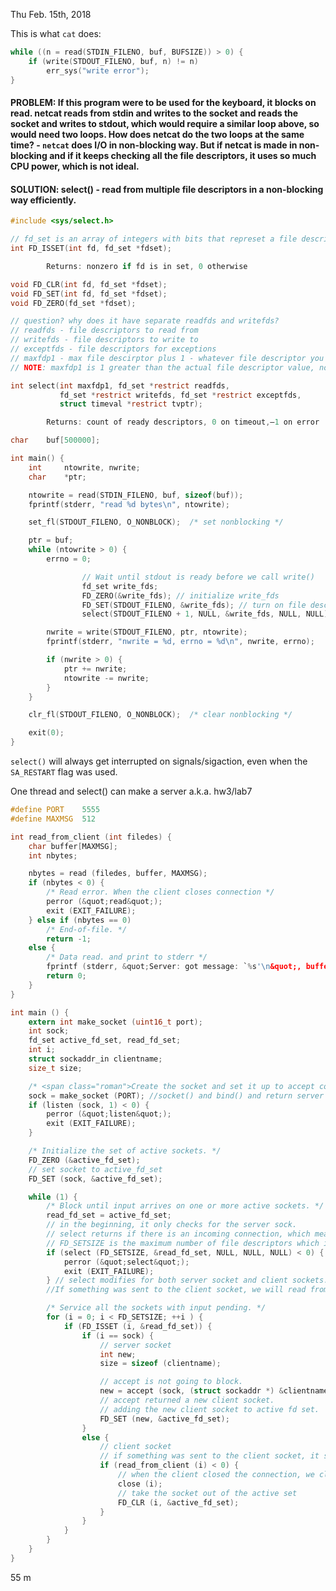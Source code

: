 Thu Feb. 15th, 2018

This is what <code>cat</code> does:

```c
while ((n = read(STDIN_FILENO, buf, BUFSIZE)) > 0) {
	if (write(STDOUT_FILENO, buf, n) != n)
		err_sys("write error");
}
```

#### PROBLEM: If this program were to be used for the keyboard, it blocks on read. netcat reads from stdin and writes to the socket and reads the socket and writes to stdout, which would require a similar loop above, so would need two loops. How does netcat do the two loops at the same time? - <code>netcat</code> does I/O in non-blocking way. But if netcat is made in non-blocking and if it keeps checking all the file descriptors, it uses so much CPU power, which is not ideal.

#### SOLUTION: <netcat>select()</netcat> - read from multiple file descriptors in a non-blocking way efficiently.


```c
#include <sys/select.h>

// fd_set is an array of integers with bits that represet a file descriptor - details don't matter
int FD_ISSET(int fd, fd_set *fdset);

        Returns: nonzero if fd is in set, 0 otherwise

void FD_CLR(int fd, fd_set *fdset);
void FD_SET(int fd, fd_set *fdset);
void FD_ZERO(fd_set *fdset);

// question? why does it have separate readfds and writefds?
// readfds - file descriptors to read from
// writefds - file descriptors to write to
// exceptfds - file descriptors for exceptions
// maxfdp1 - max file descirptor plus 1 - whatever file descriptor you passed in for reading + 1 e.g. 5 (b/c the file descriptor for readfds 4 + 1) - it's used in a for loop.
// NOTE: maxfdp1 is 1 greater than the actual file descriptor value, not the number of file descriptors. 

int select(int maxfdp1, fd_set *restrict readfds,
           fd_set *restrict writefds, fd_set *restrict exceptfds,
           struct timeval *restrict tvptr);

        Returns: count of ready descriptors, 0 on timeout,–1 on error
``` 
```c
char	buf[500000];

int main() {
	int		ntowrite, nwrite;
	char	*ptr;

	ntowrite = read(STDIN_FILENO, buf, sizeof(buf));
	fprintf(stderr, "read %d bytes\n", ntowrite);

	set_fl(STDOUT_FILENO, O_NONBLOCK);	/* set nonblocking */

	ptr = buf;
	while (ntowrite > 0) {
		errno = 0;

                // Wait until stdout is ready before we call write()
                fd_set write_fds;
                FD_ZERO(&write_fds); // initialize write_fds
                FD_SET(STDOUT_FILENO, &write_fds); // turn on file descriptor STDOUT_FILENO
                select(STDOUT_FILENO + 1, NULL, &write_fds, NULL, NULL); // blocks until STDOUT_FILENO is ready to be written to.

		nwrite = write(STDOUT_FILENO, ptr, ntowrite);
		fprintf(stderr, "nwrite = %d, errno = %d\n", nwrite, errno);

		if (nwrite > 0) {
			ptr += nwrite;
			ntowrite -= nwrite;
		}
	}

	clr_fl(STDOUT_FILENO, O_NONBLOCK);	/* clear nonblocking */

	exit(0);
}
```

<code>select()</code> will always get interrupted on signals/sigaction, even when the <code>SA_RESTART</code> flag was used.

One thread and select() can make a server a.k.a. hw3/lab7


```c
#define PORT    5555
#define MAXMSG  512

int read_from_client (int filedes) {
	char buffer[MAXMSG];
	int nbytes;

	nbytes = read (filedes, buffer, MAXMSG);
	if (nbytes < 0) {
		/* Read error. When the client closes connection */
		perror (&quot;read&quot;);
		exit (EXIT_FAILURE);
	} else if (nbytes == 0)
		/* End-of-file. */
		return -1;
	else {
		/* Data read. and print to stderr */
		fprintf (stderr, &quot;Server: got message: `%s'\n&quot;, buffer);
		return 0;
	}
}
```
```c
int main () {
	extern int make_socket (uint16_t port);
	int sock;
	fd_set active_fd_set, read_fd_set;
	int i;
	struct sockaddr_in clientname;
	size_t size;

	/* <span class="roman">Create the socket and set it up to accept connections.</span> */
	sock = make_socket (PORT); //socket() and bind() and return server socket
	if (listen (sock, 1) < 0) {
		perror (&quot;listen&quot;);
		exit (EXIT_FAILURE);
	}

	/* Initialize the set of active sockets. */
	FD_ZERO (&active_fd_set);
	// set socket to active_fd_set
	FD_SET (sock, &active_fd_set);

	while (1) {
		/* Block until input arrives on one or more active sockets. */
		read_fd_set = active_fd_set;
		// in the beginning, it only checks for the server sock.
		// select returns if there is an incoming connection, which means accept will not be blocking and ready to go.
		// FD_SETSIZE is the maximum number of file descriptors which is a sloppy way to call select to go through all of it.
		if (select (FD_SETSIZE, &read_fd_set, NULL, NULL, NULL) < 0) {
			perror (&quot;select&quot;);
			exit (EXIT_FAILURE);
		} // select modifies for both server socket and client sockets. 
		//If something was sent to the client socket, we will read from it. 

		/* Service all the sockets with input pending. */
		for (i = 0; i < FD_SETSIZE; ++i ) {
			if (FD_ISSET (i, &read_fd_set)) {
				if (i == sock) {
					// server socket
					int new;
					size = sizeof (clientname);

					// accept is not going to block.
					new = accept (sock, (struct sockaddr *) &clientname, &size); 
					// accept returned a new client socket. 
					// adding the new client socket to active fd set.
					FD_SET (new, &active_fd_set);
				}
				else {
					// client socket
					// if something was sent to the client socket, it simply reads it and prints to stderr.
					if (read_from_client (i) < 0) {
						// when the client closed the connection, we close that socket
						close (i);
						// take the socket out of the active set
						FD_CLR (i, &active_fd_set);
					}
				}
			}
		}
	}
}
```

55 m
